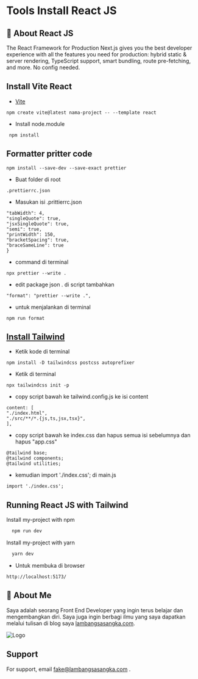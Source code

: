 # Tools Install React JS

## 🚀 About React JS

The React Framework for Production Next.js gives you the best developer experience with all the features you need for production: hybrid static & server rendering, TypeScript support, smart bundling, route pre-fetching, and more. No config needed.

## Install Vite React

-   [Vite](https://vitejs.dev/guide/)

```
npm create vite@latest nama-project -- --template react
```

-   Install node.module

```
 npm install
```

## Formatter pritter code

```
npm install --save-dev --save-exact prettier
```

-   Buat folder di root

```
.prettierrc.json
```

-   Masukan isi .prittierrc.json

```{
"tabWidth": 4,
"singleQuote": true,
"jsxSingleQuote": true,
"semi": true,
"printWidth": 150,
"bracketSpacing": true,
"braceSameLine": true
}

```

-   command di terminal

```
npx prettier --write .
```

-   edit package json . di script tambahkan

```
"format": "prettier --write .",
```

-   untuk menjalankan di terminal

```
npm run format
```

## [Install Tailwind](https://tailwindcss.com/docs/guides/create-react-app)

-   Ketik kode di terminal

```
npm install -D tailwindcss postcss autoprefixer
```

-   Ketik di terminal

```
npx tailwindcss init -p
```

-   copy script bawah ke tailwind.config.js ke isi content

```
content: [
"./index.html",
"./src/**/*.{js,ts,jsx,tsx}",
],

```

-   copy script bawah ke index.css dan hapus semua isi sebelumnya dan hapus "app.css"

```
@tailwind base;
@tailwind components;
@tailwind utilities;

```

-   kemudian import './index.css'; di main.js

```
import './index.css';
```

## Running React JS with Tailwind

Install my-project with npm

```bash
  npm run dev
```

Install my-project with yarn

```bash
  yarn dev
```

-   Untuk membuka di browser

```
http://localhost:5173/
```

## 🚀 About Me

Saya adalah seorang Front End Developer yang ingin terus belajar dan mengembangkan diri. Saya juga ingin berbagi ilmu yang saya dapatkan melalui tulisan di blog saya [lambangsasangka.com](https://lambangsasangka.com/).

![Logo](https://blog.logrocket.com/wp-content/uploads/2022/06/setting-up-dev-environment-react-vite-tailwind.png)

## Support

For support, email fake@lambangsasangka.com .
